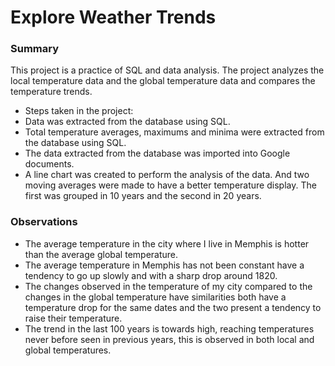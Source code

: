 # Explore Weather Trends

### Summary

This project is a practice of SQL and data analysis. The project analyzes the local temperature data and the global temperature data and compares the temperature trends.
 
* Steps taken in the project:
* Data was extracted from the database using SQL.
* Total temperature averages, maximums and minima were extracted from the database using SQL.
* The data extracted from the database was imported into Google documents.
* A line chart was created to perform the analysis of the data. And two moving averages were made to have a better temperature display. The first was grouped in 10 years and the second in 20 years.



### Observations

* The average temperature in the city where I live in Memphis is hotter than the average global temperature.
* The average temperature in Memphis has not been constant have a tendency to go up slowly and with a sharp drop around 1820.
* The changes observed in the temperature of my city compared to the changes in the global temperature have similarities both have a temperature drop for the same dates and the two present a tendency to raise their temperature.
* The trend in the last 100 years is towards high, reaching temperatures never before seen in previous years, this is observed in both local and global temperatures.